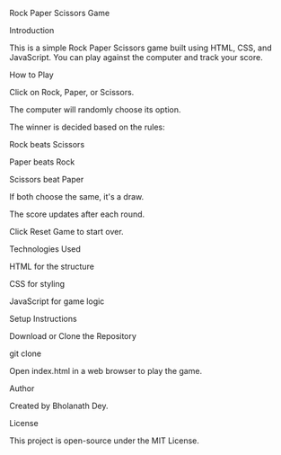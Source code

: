 ﻿Rock Paper Scissors Game

Introduction

This is a simple Rock Paper Scissors game built using HTML, CSS, and JavaScript. You can play against the computer and track your score.

How to Play

Click on Rock, Paper, or Scissors.

The computer will randomly choose its option.

The winner is decided based on the rules:

Rock beats Scissors

Paper beats Rock

Scissors beat Paper

If both choose the same, it's a draw.

The score updates after each round.

Click Reset Game to start over.

Technologies Used

HTML for the structure

CSS for styling

JavaScript for game logic

Setup Instructions

Download or Clone the Repository

git clone <repository-link>

Open index.html in a web browser to play the game.

Author

Created by Bholanath Dey.

License

This project is open-source under the MIT License.


